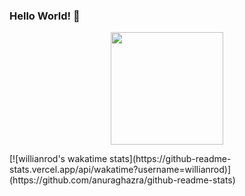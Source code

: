 ### Hello World! 👋

<p align="center"> <img height="180em" src="https://github-readme-stats.vercel.app/api?username=alefsilvaf&show_icons=true&hide_border=true&&count_private=true&include_all_commits=true" /> </p>
[![willianrod's wakatime stats](https://github-readme-stats.vercel.app/api/wakatime?username=willianrod)](https://github.com/anuraghazra/github-readme-stats)

